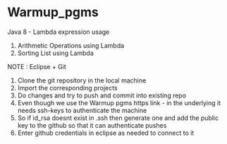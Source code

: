 # Warmup_pgms

Java 8 - Lambda expression usage

1. Arithmetic Operations using Lambda
2. Sorting List using Lambda



NOTE : Eclipse + Git
1. Clone the git repository in the local machine
2. Import the corresponding projects
3. Do changes and try to push and commit into existing repo
4. Even though we use the Warmup pgms https link - in the 
   underlying it needs ssh-keys to authenticate the machine 
5. So if id_rsa doesnt exist in .ssh then generate one and add
   the public key to the github so that it can authenticate pushes
6. Enter github credentials in eclipse as needed to connect to it
